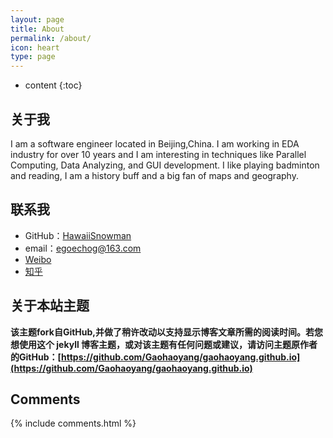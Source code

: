 ```yaml
---
layout: page
title: About
permalink: /about/
icon: heart
type: page
---
```


* content
{:toc}
## 关于我

I am a software engineer located in Beijing,China. I am working in EDA industry for over 10 years and I am interesting in techniques like Parallel Computing, Data Analyzing, and GUI development.
I like playing badminton and reading, I am a history buff and a big fan of maps and geography.

## 联系我

* GitHub：[HawaiiSnowman](https://github.com/egoechog)
* email：egoechog@163.com
* [Weibo](http://weibo.com/3115521wh)
* [知乎](https://www.zhihu.com/people/egoechog)

## 关于本站主题

**该主题fork自GitHub,并做了稍许改动以支持显示博客文章所需的阅读时间。若您想使用这个 jekyll 博客主题，或对该主题有任何问题或建议，请访问主题原作者的GitHub：[https://github.com/Gaohaoyang/gaohaoyang.github.io](https://github.com/Gaohaoyang/gaohaoyang.github.io)**


## Comments

{% include comments.html %}
